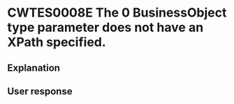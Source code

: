 # CWTES0008E The 0 BusinessObject type parameter does not have an XPath specified.

## Explanation

## User response